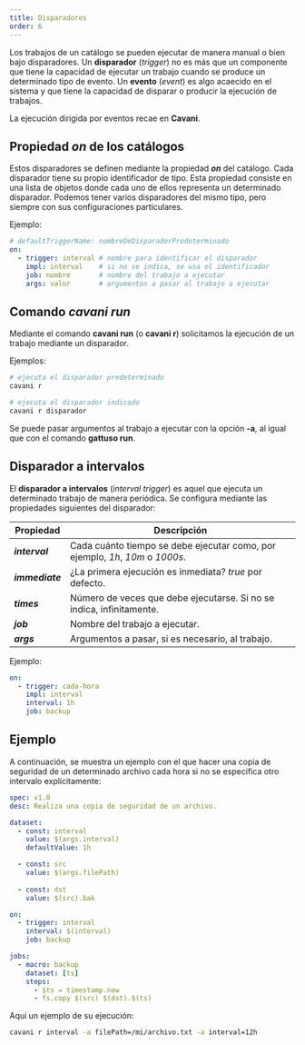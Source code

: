 ```yaml
---
title: Disparadores
order: 6
---
```


Los trabajos de un catálogo se pueden ejecutar de manera manual o bien bajo disparadores.
Un **disparador** (*trigger*) no es más que un componente que tiene la capacidad de ejecutar un trabajo cuando se produce un determinado tipo de evento.
Un **evento** (*event*) es algo acaecido en el sistema y que tiene la capacidad de disparar o producir la ejecución de trabajos.

La ejecución dirigida por eventos recae en **Cavani**.

## Propiedad *on* de los catálogos

Estos disparadores se definen mediante la propiedad ***on*** del catálogo.
Cada disparador tiene su propio identificador de tipo.
Esta propiedad consiste en una lista de objetos donde cada uno de ellos representa un determinado disparador.
Podemos tener varios disparadores del mismo tipo, pero siempre con sus configuraciones particulares.

Ejemplo:

```yaml
# defaultTriggerName: nombreDeDisparadorPredeterminado
on:
  - trigger: interval # nombre para identificar el disparador
    impl: interval    # si no se indica, se usa el identificador
    job: nombre       # nombre del trabajo a ejecutar
    args: valor       # argumentos a pasar al trabajo a ejecutar
```

## Comando *cavani run*

Mediante el comando **cavani run** (o **cavani r**) solicitamos la ejecución de un trabajo mediante un disparador.

Ejemplos:

```bash
# ejecuta el disparador predeterminado
cavani r

# ejecuta el disparador indicado
cavani r disparador
```

Se puede pasar argumentos al trabajo a ejecutar con la opción **-a**, al igual que con el comando **gattuso run**.

## Disparador a intervalos

El **disparador a intervalos** (*interval trigger*) es aquel que ejecuta un determinado trabajo de manera periódica.
Se configura mediante las propiedades siguientes del disparador:

Propiedad | Descripción
-- | --
***interval*** | Cada cuánto tiempo se debe ejecutar como, por ejemplo, *1h*, *10m* o *1000s*.
***immediate*** | ¿La primera ejecución es inmediata? *true* por defecto.
***times*** | Número de veces que debe ejecutarse. Si no se indica, infinitamente.
***job*** | Nombre del trabajo a ejecutar.
***args*** | Argumentos a pasar, si es necesario, al trabajo.

Ejemplo:

```yaml
on:
  - trigger: cada-hora
    impl: interval
    interval: 1h
    job: backup
```

## Ejemplo

A continuación, se muestra un ejemplo con el que hacer una copia de seguridad de un determinado archivo cada hora si no se especifica otro intervalo explícitamente:

```yaml
spec: v1.0
desc: Realiza una copia de seguridad de un archivo.

dataset:
  - const: interval
    value: $(args.interval)
    defaultValue: 1h

  - const: src
    value: $(args.filePath)
  
  - const: dst
    value: $(src).bak

on:
  - trigger: interval
    interval: $(interval)
    job: backup

jobs:
  - macro: backup
    dataset: [ts]
    steps:
      - $ts = timestamp.now
      - fs.copy $(src) $(dst).$(ts)
```

Aquí un ejemplo de su ejecución:

```bash
cavani r interval -a filePath=/mi/archivo.txt -a interval=12h
```
